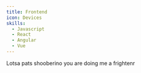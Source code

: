 ```yaml
---
title: Frontend
icon: Devices
skills:
  - Javascript
  - React
  - Angular
  - Vue
---
```


Lotsa pats shooberino you are doing me a frightenr
